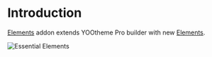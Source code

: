 # Introduction

[Elements](https://zoolanders.com/essentials-for-yootheme-pro/elements) addon extends YOOtheme Pro builder with new [Elements](./elements.md).

![Essential Elements](./assets/modal.png)
